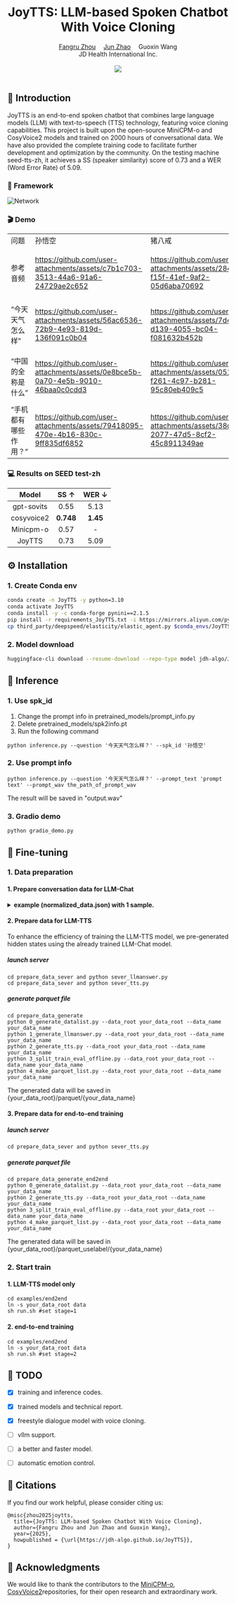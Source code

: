 <h1 align='center'>JoyTTS: LLM-based Spoken Chatbot With Voice Cloning</h1>

<div align='center'>
    <a href='https://github.com/zhoufangru' target='_blank'>Fangru Zhou</a> 
    <a href='https://github.com/zhaojun060708' target='_blank'>Jun Zhao</a> 
    Guoxin Wang
</div>
<div align='center'>
    JD Health International Inc.
</div>

<br>
<div align='center'>
    <a href='https://huggingface.co/jdh-algo/JoyTTS-v1'><img src='https://img.shields.io/badge/%F0%9F%A4%97%20HuggingFace-Model-yellow'></a>
</div>
<br>

## 📖 Introduction

JoyTTS is an end-to-end spoken chatbot that combines large language models (LLM) with text-to-speech (TTS) technology, featuring voice cloning capabilities. This project is built upon the open-source MiniCPM-o and CosyVoice2 models and trained on 2000 hours of conversational data. We have also provided the complete training code to facilitate further development and optimization by the community. On the testing machine seed-tts-zh, it achieves a SS (speaker similarity) score of 0.73 and a WER (Word Error Rate) of 5.09.


### 🧳 Framework

![Network](assets/流式结构图.jpg "Network")

### 🎬 Demo


<table>
<tr>
<td width="25%">
问题
</td>
<td width="25%">
孙悟空
</td>
<td width="25%">
猪八戒
</td>
<td width="25%">
林黛玉
</td>
</tr>
<tr>
<td width="25%">
参考音频
</td>
<td width="25%">
    
https://github.com/user-attachments/assets/c7b1c703-3513-44a6-91a6-24729ae2c652
</td>
<td width="25%">

https://github.com/user-attachments/assets/284acc8c-f15f-41ef-9af2-05d6aba70692
</td>
<td width="25%">

https://github.com/user-attachments/assets/46a9e2b4-aabf-46ea-99b2-b41bccd1b683
</td>
</tr>
<tr>
<td width="25%">
“今天天气怎么样”
</td>
<td width="25%">

https://github.com/user-attachments/assets/56ac6536-72b9-4e93-819d-136f091c0b04
</td>
<td width="25%">

https://github.com/user-attachments/assets/7d4057f5-d139-4055-bc04-f081632b452b
</td>
<td width="25%">

https://github.com/user-attachments/assets/b3a1fc21-73f3-444a-8fe9-67f98f4b1a2c
</td>
</tr>
<tr>
<td width="25%">
“中国的全称是什么”
</td>
<td width="25%">
    
https://github.com/user-attachments/assets/0e8bce5b-0a70-4e5b-9010-46baa0c0cdd3
</td>
<td width="25%">

https://github.com/user-attachments/assets/051c3c14-f261-4c97-b281-95c80eb409c5
</td>
<td width="25%">

https://github.com/user-attachments/assets/f58ba707-86cd-48cf-916e-dde6217e83a4
</td>
</tr>
<tr>
<td width="25%">
“手机都有哪些作用？”
</td>
<td width="25%">

https://github.com/user-attachments/assets/79418095-470e-4b16-830c-9ff835df6852
</td>
<td width="25%">

https://github.com/user-attachments/assets/38d5db81-2077-47d5-8cf2-45c8911349ae
</td>
<td width="25%">

https://github.com/user-attachments/assets/bdaa784e-2419-4620-a94d-be87cbb79c7f
</td>
</tr>
</table>


### 💻 Results on SEED test-zh

|             Model             | SS $\uparrow$ | WER $\downarrow$ |
| :---------------------------: | :------: | :----: |
|     gpt-sovits     |  0.55  | 5.13 |
|     cosyvoice2     |   **0.748**   |  **1.45**  |
|     Minicpm-o      |  0.57  |  -   |
|     JoyTTS         |  0.73  | 5.09 |


## ⚙️ Installation

### 1. Create Conda env

``` sh
conda create -n JoyTTS -y python=3.10
conda activate JoyTTS
conda install -y -c conda-forge pynini==2.1.5
pip install -r requirements_JoyTTS.txt -i https://mirrors.aliyun.com/pypi/simple/ --trusted-host=mirrors.aliyun.com
cp third_party/deepspeed/elasticity/elastic_agent.py $conda_envs/JoyTTS/lib/python3.10/site-packages/deepspeed/elasticity/elastic_agent.py
```

### 2. Model download

``` sh
huggingface-cli download --resume-download --repo-type model jdh-algo/JoyTTS-v1 --local-dir pretrained_models
```

## 🚀 Inference

### 1. Use spk_id

1. Change the prompt info in pretrained_models/prompt_info.py
2. Delete pretrained_models/spk2info.pt
3. Run the following command

```shell
python inference.py --question '今天天气怎么样？' --spk_id '孙悟空' 
```

### 2. Use prompt info
```shell
python inference.py --question '今天天气怎么样？' --prompt_text 'prompt text' --prompt_wav the_path_of_prompt_wav 
```
The result will be saved in "output.wav"


### 3. Gradio demo
```shell
python gradio_demo.py
```


## 🚧 Fine-tuning
### 1. Data preparation

#### 1. Prepare conversation data for LLM-Chat
<details>
  <summary>
    <b>example (normalized_data.json) with 1 sample.</b>
  </summary>

```
  [
    {
      "utt": "0",
      "reference": '数字银行 《数字银行》是2015年12月新世界出版社出版的金融类图书，该书的作者是刘振友。 书 名 数字银行 作 者 刘振友 类 别 金融 出版社 新世界出版社 出版时间 2015年12月 页 数 290 页 定 价 48.8 开 本 16 开 装 帧 平装 ISBN 978-7-5104-5480-6 数字银行内容简介 《数字银行》认为，传统银行若要更好地存续，必须实现自我进化。本书还将带你穿越历史，解读现代金融行业的发展轨道，知古鉴今，把握未来银行的发展思维脉络。 数字银行作者简介 刘振友是全球第一批致力于加密数字资产、数字货币、虚拟货币、商业积分、共赢经济模式、全民免费经济领域研究、应用、推广的资深专家，新锐作家。主要著作有:《颠覆》《3分钟让别人记住你》《互联网+》《数字银行》《让世界免费》。 数字银行作品目录',
      "conversations": [
            {
              'role': 'user', 
              'content': '请问这本《数字银行》是什么时候出版的？'
            }, 
            {
                'role': 'assistant', 
                'content': '这本《数字银行》是2015年12月出版的。它是一本金融类图书，由新世界出版社出版。了解这本书的出版时间可以帮助你了解它的时效性，从而了解该书所描述的内容和观点是否仍然适用于当前的金融环境。'
            },   
            {
                'role': 'user', 
                'content': '作者刘振友都写过哪些其他书籍？'
            },
            {
                'role': 'assistant', 
                'content': '刘振友是一位新锐作家，他的主要著作有《颠覆》、《3分钟让别人记住你》、《互联网+》、《数字银行》和《让世界免费》。他是全球第一批致力于加密数字资产、数字货币、虚拟货币、商业积分、共赢经济模式、全民免费经济领域研究、应用、推广的资深专家。了解他的其他著作可以帮助你更全面地了解他的思想和研究领域。'
            }, 
        ]
    },
  ]
```
</details>

#### 2. Prepare data for  LLM-TTS
To enhance the efficiency of training the LLM-TTS model, we pre-generated hidden states using the already trained LLM-Chat model.

##### launch server
```shell
cd prepare_data_sever and python sever_llmanswer.py
cd prepare_data_sever and python sever_tts.py
```
##### generate parquet file
```shell
cd prepare_data_generate
python 0_generate_datalist.py --data_root your_data_root --data_name your_data_name
python 1_generate_llmanswer.py --data_root your_data_root --data_name your_data_name
python 2_generate_tts.py --data_root your_data_root --data_name your_data_name
python 3_split_train_eval_offline.py --data_root your_data_root --data_name your_data_name
python 4_make_parquet_list.py --data_root your_data_root --data_name your_data_name
```
The generated data will be saved in {your_data_root}/parquet/{your_data_name}

#### 3. Prepare data for end-to-end training
##### launch server
```shell
cd prepare_data_sever and python sever_tts.py
```
##### generate parquet file
```shell
cd prepare_data_generate_end2end
python 0_generate_datalist.py --data_root your_data_root --data_name your_data_name
python 2_generate_tts.py --data_root your_data_root --data_name your_data_name
python 3_split_train_eval_offline.py --data_root your_data_root --data_name your_data_name
python 4_make_parquet_list.py --data_root your_data_root --data_name your_data_name
```
The generated data will be saved in {your_data_root}/parquet_uselabel/{your_data_name}


### 2. Start train
#### 1. LLM-TTS model only

``` shell
cd examples/end2end
ln -s your_data_root data
sh run.sh #set stage=1
```
#### 2. end-to-end training

``` shell
cd examples/end2end
ln -s your_data_root data
sh run.sh #set stage=2
```

## 🎒 TODO
- [x] training and inference codes.
- [x] trained models and technical report.
- [x] freestyle dialogue model with voice cloning.
- [ ] vllm support.
- [ ] a better and faster model.
- [ ] automatic emotion control.


## 📝 Citations

If you find our work helpful, please consider citing us:

```
@misc{zhou2025joytts,
  title={JoyTTS: LLM-based Spoken Chatbot With Voice Cloning}, 
  author={Fangru Zhou and Jun Zhao and Guoxin Wang},
  year={2025},
  howpublished = {\url{https://jdh-algo.github.io/JoyTTS}},
}
```

## 🤝 Acknowledgments

We would like to thank the contributors to the [MiniCPM-o](https://github.com/OpenBMB/MiniCPM-o?tab=readme-ov-file), [CosyVoice2](https://github.com/FunAudioLLM/CosyVoice2https://github.com/FunAudioLLM/CosyVoice2)repositories, for their open research and extraordinary work.
